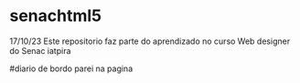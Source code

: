 # senachtml5

17/10/23 Este repositorio faz parte do aprendizado no curso Web designer do Senac iatpira

#diario de bordo
parei na pagina 